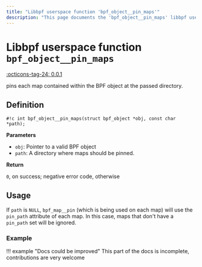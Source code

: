 ```yaml
---
title: "Libbpf userspace function 'bpf_object__pin_maps'"
description: "This page documents the 'bpf_object__pin_maps' libbpf userspace function, including its definition, usage, and examples."
---
```

# Libbpf userspace function `bpf_object__pin_maps`

<!-- [LIBBPF_TAG] -->
[:octicons-tag-24: 0.0.1](https://github.com/libbpf/libbpf/releases/tag/v0.0.1)
<!-- [/LIBBPF_TAG] -->

pins each map contained within the BPF object at the passed directory.

## Definition

`#!c int bpf_object__pin_maps(struct bpf_object *obj, const char *path);`

**Parameters**

- `obj`: Pointer to a valid BPF object
- `path`: A directory where maps should be pinned.

**Return**

`0`, on success; negative error code, otherwise

## Usage

If `path` is `NULL`, `bpf_map__pin` (which is being used on each map) will use the `pin_path` attribute of each map. In this case, maps that don't have a `pin_path` set will be ignored.

### Example

!!! example "Docs could be improved"
    This part of the docs is incomplete, contributions are very welcome
